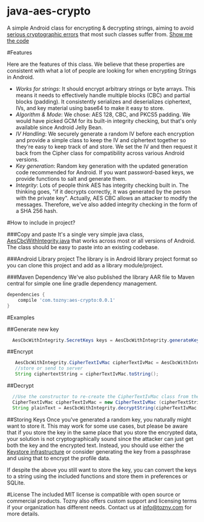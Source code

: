 java-aes-crypto
===============

A simple Android class for encrypting &amp; decrypting strings, aiming to avoid [serious cryptographic errors](http://tozny.com/blog/encrypting-strings-in-android-lets-make-better-mistakes/) that most such classes suffer from. [Show me the code](https://github.com/tozny/java-aes-crypto/blob/master/aes-crypto/src/main/java/com/tozny/crypto/android/AesCbcWithIntegrity.java)

#Features

Here are the features of this class. We believe that these properties are consistent with what a lot of people are looking for when encrypting Strings in Android.

* *Works for strings*: It should encrypt arbitrary strings or byte arrays. This means it needs to effectively handle multiple blocks (CBC) and partial blocks (padding). It consistently serializes and deserializes ciphertext, IVs, and key material using base64 to make it easy to store.
* *Algorithm & Mode*: We chose: AES 128, CBC, and PKCS5 padding. We would have picked GCM for its built-in integrity checking, but that's only available since Android Jelly Bean.
* *IV Handling*: We securely generate a random IV before each encryption and provide a simple class to keep the IV and ciphertext together so they're easy to keep track of and store. We set the IV and then request it back from the Cipher class for compatibility across various Android versions.
* *Key generation*: Random key generation with the updated generation code recommended for Android. If you want password-based keys, we provide functions to salt and generate them.
* *Integrity*: Lots of people think AES has integrity checking built in. The thinking goes, "if it decrypts correctly, it was generated by the person with the private key". Actually, AES CBC allows an attacker to modify the messages. Therefore, we've also added integrity checking in the form of a SHA 256 hash.


#How to include in project?

###Copy and paste
It's a single very simple java class, [AesCbcWithIntegrity.java](https://github.com/tozny/java-aes-crypto/blob/master/aes-crypto/src/main/java/com/tozny/crypto/android/AesCbcWithIntegrity.java) that works across most or all versions of Android. The class should be easy to paste into an existing codebase.

###Android Library project
The library is in Android library project format so you can clone this project and add as a library module/project. 
	
###Maven Dependency
We've also published the library AAR file to Maven central for simple one line gradle dependency management.


```groovy
dependencies {
    compile 'com.tozny:aes-crypto:0.0.1'
}
```

#Examples

##Generate new key


```java
  AesCbcWithIntegrity.SecretKeys keys = AesCbcWithIntegrity.generateKey();
```


##Encrypt

```java
   AesCbcWithIntegrity.CipherTextIvMac cipherTextIvMac = AesCbcWithIntegrity.encrypt("some test", keys);
   //store or send to server
   String ciphertextString = cipherTextIvMac.toString();
```

##Decrypt

```java
  //Use the constructor to re-create the CipherTextIvMac class from the string:
  CipherTextIvMac cipherTextIvMac = new CipherTextIvMac (cipherTextString);
  String plainText = AesCbcWithIntegrity.decryptString(cipherTextIvMac, keys);
```  

##Storing Keys
Once you've generated a random key, you naturally might want to store it. This may work for some use cases, but please be aware that if you store the key in the same place that you store the encrypted data, your solution is not cryptographically sound since the attacker can just get both the key and the encrypted text. Instead, you should use either the [Keystore infrastructure](http://developer.android.com/training/articles/keystore.html) or consider generating the key from a passphrase and using that to encrypt the profile data.

If despite the above you still want to store the key, you can convert the keys to a string using the included functions and store them in preferences or SQLite.

#License 
The included MIT license is compatible with open source or commercial products. 
Tozny also offers custom support and licensing terms if your organization has different needs. Contact us at [info@tozny.com](mailto:info@tozny.com) for more details.

